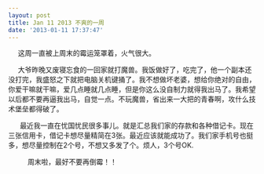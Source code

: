 ```yaml
---
layout: post
title: Jan 11 2013 不爽的一周
date: '2013-01-11 17:37:47'
---
```



     这周一直被上周末的霉运笼罩着，火气很大。

     大爷昨晚又废寝忘食的一回家就打魔兽。我饭做好了，吃完了，他一个副本还没打完，我盛怒之下就把电脑关机键捅了。我不想做坏老婆，想给你绝对的自由，你爱干嘛就干嘛，爱几点睡就几点睡，但是你这么没自制力就得我出马了。我希望以后都不要再逼我出马，自觉一点。不玩魔兽，省出来一大把的青春啊，攻什么技术堡垒都得破了。

      最近我一直在忧国忧民很多事儿。就是汇总我们家的存款和各种借记卡。现在三张信用卡，借记卡想尽量精简在3张。最近应该就能成功了。我们家手机号也挺多，想尽量控制在2个号，不想又多发了个。烦人，3个号OK.

          周末啦，最好不要再倒霉！！


